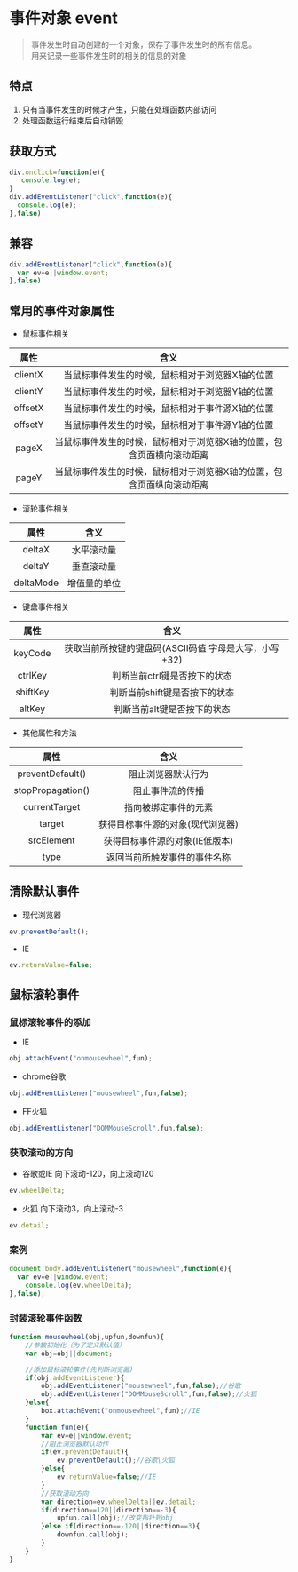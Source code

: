 
# 事件对象 event
> 事件发生时自动创建的一个对象，保存了事件发生时的所有信息。<br>
用来记录一些事件发生时的相关的信息的对象

## 特点
  1. 只有当事件发生的时候才产生，只能在处理函数内部访问
  2. 处理函数运行结束后自动销毁

## 获取方式
```javascript
div.onclick=function(e){
   console.log(e);
}
div.addEventListener("click",function(e){
  console.log(e);
},false)
```

## 兼容
```javascript
div.addEventListener("click",function(e){
  var ev=e||window.event;
},false)
```

## 常用的事件对象属性
-  鼠标事件相关

|属性|含义|
|:----:|:----:|
|clientX|当鼠标事件发生的时候，鼠标相对于浏览器X轴的位置|
|clientY|当鼠标事件发生的时候，鼠标相对于浏览器Y轴的位置|
|offsetX|当鼠标事件发生的时候，鼠标相对于事件源X轴的位置|
|offsetY|当鼠标事件发生的时候，鼠标相对于事件源Y轴的位置|
|pageX|当鼠标事件发生的时候，鼠标相对于浏览器X轴的位置，包含页面横向滚动距离|
|pageY|当鼠标事件发生的时候，鼠标相对于浏览器X轴的位置，包含页面纵向滚动距离|

- 滚轮事件相关

|属性|含义|
|:----:|:----:|
|deltaX|水平滚动量|
|deltaY|垂直滚动量|
|deltaMode|增值量的单位|

- 键盘事件相关

|属性|含义|
|:----:|:----:|
|keyCode|获取当前所按键的键盘码(ASCII码值 字母是大写，小写+32)|
|ctrlKey|判断当前ctrl键是否按下的状态|
|shiftKey|判断当前shift键是否按下的状态|
|altKey|判断当前alt键是否按下的状态|

- 其他属性和方法

|属性|含义|
|:----:|:----:|
|preventDefault()|阻止浏览器默认行为|
|stopPropagation()|阻止事件流的传播|
|currentTarget|指向被绑定事件的元素|
|target|获得目标事件源的对象(现代浏览器)|
|srcElement|获得目标事件源的对象(IE低版本)|
|type|返回当前所触发事件的事件名称|

## 清除默认事件
- 现代浏览器
```javascript
ev.preventDefault();
```
- IE
```javascript
ev.returnValue=false;
```

## 鼠标滚轮事件
### 鼠标滚轮事件的添加
- IE
```javascript
obj.attachEvent("onmousewheel",fun);
```

- chrome谷歌
```javascript
obj.addEventListener("mousewheel",fun,false);
```

- FF火狐
```javascript
obj.addEventListener("DOMMouseScroll",fun,false);
```

### 获取滚动的方向
- 谷歌或IE 向下滚动-120，向上滚动120
```javascript
ev.wheelDelta;
```

- 火狐 向下滚动3，向上滚动-3
```javascript
ev.detail;
```

### 案例
```javascript
document.body.addEventListener("mousewheel",function(e){
  var ev=e||window.event;
	console.log(ev.wheelDelta);
},false);
```
### 封装滚轮事件函数
```javascript
function mousewheel(obj,upfun,downfun){
	//参数初始化（为了定义默认值）
	var obj=obj||document;

	//添加鼠标滚轮事件(先判断浏览器)
	if(obj.addEventListener){
		obj.addEventListener("mousewheel",fun,false);//谷歌
		obj.addEventListener("DOMMouseScroll",fun,false);//火狐
	}else{
		box.attachEvent("onmousewheel",fun);//IE
	}
	function fun(e){
		var ev=e||window.event;
		//阻止浏览器默认动作
		if(ev.preventDefault){
			ev.preventDefault();//谷歌\火狐
		}else{
			ev.returnValue=false;//IE
		}
		//获取滚动方向
		var direction=ev.wheelDelta||ev.detail;
		if(direction==120||direction==-3){
			upfun.call(obj);//改变指针到obj
		}else if(direction==-120||direction==3){
			downfun.call(obj);
		}
	}
}
```
